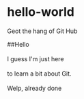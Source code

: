 # hello-world
Geot the hang of Git Hub

##Hello
<br></br>
I guess I'm just here
<br></br>
to learn a bit about Git.
<br></br>
Welp, already done
